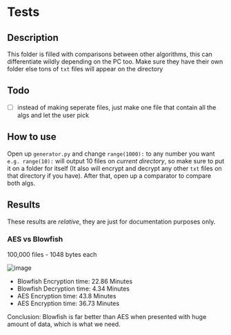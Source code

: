 # Tests

## Description
This folder is filled with comparisons between other algorithms, this can differentiate wildly depending on the PC too. Make sure they have their own folder else tons of `txt` files will appear on the directory

## Todo
- [ ] instead of making seperate files, just make one file that contain all the algs and let the user pick

## How to use
Open up `generator.py` and change `range(1000):` to any number you want `e.g. range(10):` will output 10 files on *current directory*, so make sure to put it on a folder for itself (It also will encrypt and decrypt any other `txt` files on that directory if you have). After that, open up a comparator to compare both algs.

## Results
These results are *relative*, they are just for documentation purposes only.

### AES vs Blowfish
100,000 files - 1048 bytes each

![image](https://user-images.githubusercontent.com/94969176/209466151-4c896bfd-4be4-496c-9e77-56a618f2817a.png)

- Blowfish Encryption time: 22.86 Minutes
- Blowfish Decryption time: 4.34 Minutes
- AES Encryption time: 43.8 Minutes
- AES Encryption time: 36.73 Minutes

Conclusion: Blowfish is far better than AES when presented with huge amount of data, which is what we need.
